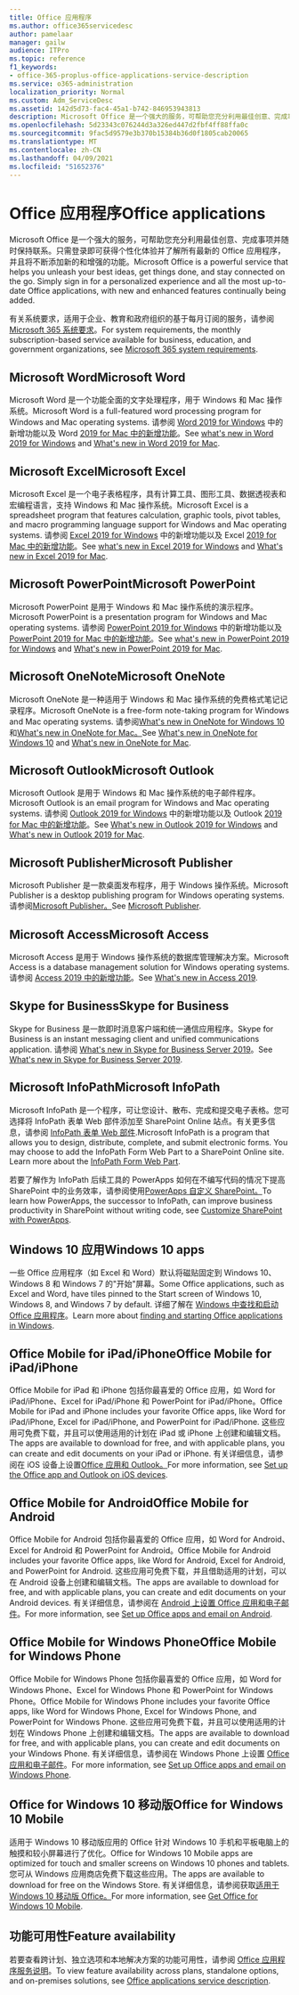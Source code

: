 ```yaml
---
title: Office 应用程序
ms.author: office365servicedesc
author: pamelaar
manager: gailw
audience: ITPro
ms.topic: reference
f1_keywords:
- office-365-proplus-office-applications-service-description
ms.service: o365-administration
localization_priority: Normal
ms.custom: Adm_ServiceDesc
ms.assetid: 142d5d73-fac4-45a1-b742-846953943813
description: Microsoft Office 是一个强大的服务，可帮助您充分利用最佳创意、完成事项并随时保持联系。只需登录即可获得个性化体验并了解所有最新的 Office 应用程序，并且将不断添加新的和增强的功能。
ms.openlocfilehash: 5d23343c076244d3a326ed447d2fbf4ff88ffa0c
ms.sourcegitcommit: 9fac5d9579e3b370b15384b36d0f1805cab20065
ms.translationtype: MT
ms.contentlocale: zh-CN
ms.lasthandoff: 04/09/2021
ms.locfileid: "51652376"
---
```

# <a name="office-applications"></a><span data-ttu-id="01a54-104">Office 应用程序</span><span class="sxs-lookup"><span data-stu-id="01a54-104">Office applications</span></span>

<span data-ttu-id="01a54-p102">Microsoft Office 是一个强大的服务，可帮助您充分利用最佳创意、完成事项并随时保持联系。只需登录即可获得个性化体验并了解所有最新的 Office 应用程序，并且将不断添加新的和增强的功能。</span><span class="sxs-lookup"><span data-stu-id="01a54-p102">Microsoft Office is a powerful service that helps you unleash your best ideas, get things done, and stay connected on the go. Simply sign in for a personalized experience and all the most up-to-date Office applications, with new and enhanced features continually being added.</span></span>
  
<span data-ttu-id="01a54-107">有关系统要求，适用于企业、教育和政府组织的基于每月订阅的服务，请参阅 [Microsoft 365 系统要求](https://products.office.com/office-system-requirements/#Office365forBEG)。</span><span class="sxs-lookup"><span data-stu-id="01a54-107">For system requirements, the monthly subscription-based service available for business, education, and government organizations, see [Microsoft 365 system requirements](https://products.office.com/office-system-requirements/#Office365forBEG).</span></span>
  
## <a name="microsoft-word"></a><span data-ttu-id="01a54-108">Microsoft Word</span><span class="sxs-lookup"><span data-stu-id="01a54-108">Microsoft Word</span></span>

<span data-ttu-id="01a54-109">Microsoft Word 是一个功能全面的文字处理程序，用于 Windows 和 Mac 操作系统。</span><span class="sxs-lookup"><span data-stu-id="01a54-109">Microsoft Word is a full-featured word processing program for Windows and Mac operating systems.</span></span> <span data-ttu-id="01a54-110">请参阅 [Word 2019 for Windows](https://support.office.com/article/what-s-new-in-word-2019-for-windows-d3d31e5e-2bb8-4433-80bb-08279beef4b3) 中的新增功能以及 Word [2019 for Mac 中的新增功能](https://support.office.com/article/what-s-new-in-word-2019-for-mac-247e0cd4-a758-4b42-a157-42eb8853aef5)。</span><span class="sxs-lookup"><span data-stu-id="01a54-110">See [what's new in Word 2019 for Windows](https://support.office.com/article/what-s-new-in-word-2019-for-windows-d3d31e5e-2bb8-4433-80bb-08279beef4b3) and [What's new in Word 2019 for Mac](https://support.office.com/article/what-s-new-in-word-2019-for-mac-247e0cd4-a758-4b42-a157-42eb8853aef5).</span></span>
  
## <a name="microsoft-excel"></a><span data-ttu-id="01a54-111">Microsoft Excel</span><span class="sxs-lookup"><span data-stu-id="01a54-111">Microsoft Excel</span></span>

<span data-ttu-id="01a54-112">Microsoft Excel 是一个电子表格程序，具有计算工具、图形工具、数据透视表和宏编程语言，支持 Windows 和 Mac 操作系统。</span><span class="sxs-lookup"><span data-stu-id="01a54-112">Microsoft Excel is a spreadsheet program that features calculation, graphic tools, pivot tables, and macro programming language support for Windows and Mac operating systems.</span></span> <span data-ttu-id="01a54-113">请参阅 [Excel 2019 for Windows](https://support.office.com/article/what-s-new-in-excel-2019-for-windows-5a201203-1155-4055-82a5-82bf0994631f) 中的新增功能以及 Excel [2019 for Mac 中的新增功能](https://support.office.com/article/what-s-new-in-excel-2019-for-mac-5ce129d3-9e5c-417f-9545-fb6f7b72674d)。</span><span class="sxs-lookup"><span data-stu-id="01a54-113">See [what's new in Excel 2019 for Windows](https://support.office.com/article/what-s-new-in-excel-2019-for-windows-5a201203-1155-4055-82a5-82bf0994631f) and [What's new in Excel 2019 for Mac](https://support.office.com/article/what-s-new-in-excel-2019-for-mac-5ce129d3-9e5c-417f-9545-fb6f7b72674d).</span></span>
  
## <a name="microsoft-powerpoint"></a><span data-ttu-id="01a54-114">Microsoft PowerPoint</span><span class="sxs-lookup"><span data-stu-id="01a54-114">Microsoft PowerPoint</span></span>

<span data-ttu-id="01a54-115">Microsoft PowerPoint 是用于 Windows 和 Mac 操作系统的演示程序。</span><span class="sxs-lookup"><span data-stu-id="01a54-115">Microsoft PowerPoint is a presentation program for Windows and Mac operating systems.</span></span> <span data-ttu-id="01a54-116">请参阅 [PowerPoint 2019 for Windows](https://support.office.com/article/what-s-new-in-powerpoint-2019-for-windows-8355a56a-f643-42d2-8454-784fa9b3d109) 中的新增功能以及 [PowerPoint 2019 for Mac 中的新增功能](https://support.office.com/article/what-s-new-in-powerpoint-2019-for-mac-5038ba79-48c5-40f0-adff-11489e5d6fed)。</span><span class="sxs-lookup"><span data-stu-id="01a54-116">See [what's new in PowerPoint 2019 for Windows](https://support.office.com/article/what-s-new-in-powerpoint-2019-for-windows-8355a56a-f643-42d2-8454-784fa9b3d109) and [What's new in PowerPoint 2019 for Mac](https://support.office.com/article/what-s-new-in-powerpoint-2019-for-mac-5038ba79-48c5-40f0-adff-11489e5d6fed).</span></span>
  
## <a name="microsoft-onenote"></a><span data-ttu-id="01a54-117">Microsoft OneNote</span><span class="sxs-lookup"><span data-stu-id="01a54-117">Microsoft OneNote</span></span>

<span data-ttu-id="01a54-118">Microsoft OneNote 是一种适用于 Windows 和 Mac 操作系统的免费格式笔记记录程序。</span><span class="sxs-lookup"><span data-stu-id="01a54-118">Microsoft OneNote is a free-form note-taking program for Windows and Mac operating systems.</span></span> <span data-ttu-id="01a54-119">请参阅[What's new in OneNote for Windows 10](https://support.office.com/article/what-s-new-in-onenote-for-windows-10-1477d5de-f4fd-4943-b18a-ff17091161ea)和[What's new in OneNote for Mac。](https://support.office.com/article/see-what-s-new-in-onenote-for-mac-c82d3f15-252f-452a-89ba-e09fbe418829)</span><span class="sxs-lookup"><span data-stu-id="01a54-119">See [What's new in OneNote for Windows 10](https://support.office.com/article/what-s-new-in-onenote-for-windows-10-1477d5de-f4fd-4943-b18a-ff17091161ea) and [What's new in OneNote for Mac](https://support.office.com/article/see-what-s-new-in-onenote-for-mac-c82d3f15-252f-452a-89ba-e09fbe418829).</span></span>
  
## <a name="microsoft-outlook"></a><span data-ttu-id="01a54-120">Microsoft Outlook</span><span class="sxs-lookup"><span data-stu-id="01a54-120">Microsoft Outlook</span></span>

<span data-ttu-id="01a54-121">Microsoft Outlook 是用于 Windows 和 Mac 操作系统的电子邮件程序。</span><span class="sxs-lookup"><span data-stu-id="01a54-121">Microsoft Outlook is an email program for Windows and Mac operating systems.</span></span> <span data-ttu-id="01a54-122">请参阅 [Outlook 2019 for Windows](https://support.office.com/article/what-s-new-in-outlook-2019-for-windows-0c64df36-0908-4ff6-a7fc-573a62800525) 中的新增功能以及 Outlook [2019 for Mac 中的新增功能](https://support.office.com/article/what-s-new-in-outlook-2019-for-mac-05736033-f99e-4cb2-88aa-01e979b0736b)。</span><span class="sxs-lookup"><span data-stu-id="01a54-122">See [What's new in Outlook 2019 for Windows](https://support.office.com/article/what-s-new-in-outlook-2019-for-windows-0c64df36-0908-4ff6-a7fc-573a62800525) and [What's new in Outlook 2019 for Mac](https://support.office.com/article/what-s-new-in-outlook-2019-for-mac-05736033-f99e-4cb2-88aa-01e979b0736b).</span></span>
  
## <a name="microsoft-publisher"></a><span data-ttu-id="01a54-123">Microsoft Publisher</span><span class="sxs-lookup"><span data-stu-id="01a54-123">Microsoft Publisher</span></span>

<span data-ttu-id="01a54-124">Microsoft Publisher 是一款桌面发布程序，用于 Windows 操作系统。</span><span class="sxs-lookup"><span data-stu-id="01a54-124">Microsoft Publisher is a desktop publishing program for Windows operating systems.</span></span> <span data-ttu-id="01a54-125">请参阅[Microsoft Publisher。](https://products.office.com/publisher)</span><span class="sxs-lookup"><span data-stu-id="01a54-125">See [Microsoft Publisher](https://products.office.com/publisher).</span></span>
  
## <a name="microsoft-access"></a><span data-ttu-id="01a54-126">Microsoft Access</span><span class="sxs-lookup"><span data-stu-id="01a54-126">Microsoft Access</span></span>

<span data-ttu-id="01a54-127">Microsoft Access 是用于 Windows 操作系统的数据库管理解决方案。</span><span class="sxs-lookup"><span data-stu-id="01a54-127">Microsoft Access is a database management solution for Windows operating systems.</span></span> <span data-ttu-id="01a54-128">请参阅 [Access 2019 中的新增功能](https://support.office.com/article/what-s-new-in-access-2019-f52c5317-3494-4105-9c56-5a2abb8e0f87)。</span><span class="sxs-lookup"><span data-stu-id="01a54-128">See [What's new in Access 2019](https://support.office.com/article/what-s-new-in-access-2019-f52c5317-3494-4105-9c56-5a2abb8e0f87).</span></span>
  
## <a name="skype-for-business"></a><span data-ttu-id="01a54-129">Skype for Business</span><span class="sxs-lookup"><span data-stu-id="01a54-129">Skype for Business</span></span>

<span data-ttu-id="01a54-130">Skype for Business 是一款即时消息客户端和统一通信应用程序。</span><span class="sxs-lookup"><span data-stu-id="01a54-130">Skype for Business is an instant messaging client and unified communications application.</span></span> <span data-ttu-id="01a54-131">请参阅 [What's new in Skype for Business Server 2019](/skypeforbusiness/whats-new)。</span><span class="sxs-lookup"><span data-stu-id="01a54-131">See [What's new in Skype for Business Server 2019](/skypeforbusiness/whats-new).</span></span>
  
## <a name="microsoft-infopath"></a><span data-ttu-id="01a54-132">Microsoft InfoPath</span><span class="sxs-lookup"><span data-stu-id="01a54-132">Microsoft InfoPath</span></span>

<span data-ttu-id="01a54-p111">Microsoft InfoPath 是一个程序，可让您设计、散布、完成和提交电子表格。您可选择将 InfoPath 表单 Web 部件添加至 SharePoint Online 站点。有关更多信息，请参阅 [InfoPath 表单 Web 部件](https://go.microsoft.com/fwlink/p/?LinkId=271687).</span><span class="sxs-lookup"><span data-stu-id="01a54-p111">Microsoft InfoPath is a program that allows you to design, distribute, complete, and submit electronic forms. You may choose to add the InfoPath Form Web Part to a SharePoint Online site. Learn more about the [InfoPath Form Web Part](https://go.microsoft.com/fwlink/p/?LinkId=271687).</span></span>

<span data-ttu-id="01a54-136">若要了解作为 InfoPath 后续工具的 PowerApps 如何在不编写代码的情况下提高 SharePoint 中的业务效率，请参阅使用[PowerApps 自定义 SharePoint。](https://powerapps.microsoft.com/infopath/)</span><span class="sxs-lookup"><span data-stu-id="01a54-136">To learn how PowerApps, the successor to InfoPath, can improve business productivity in SharePoint without writing code, see [Customize SharePoint with PowerApps](https://powerapps.microsoft.com/infopath/).</span></span>
  
## <a name="windows-10-apps"></a><span data-ttu-id="01a54-137">Windows 10 应用</span><span class="sxs-lookup"><span data-stu-id="01a54-137">Windows 10 apps</span></span>

<span data-ttu-id="01a54-138">一些 Office 应用程序（如 Excel 和 Word）默认将磁贴固定到 Windows 10、Windows 8 和 Windows 7 的"开始"屏幕。</span><span class="sxs-lookup"><span data-stu-id="01a54-138">Some Office applications, such as Excel and Word, have tiles pinned to the Start screen of Windows 10, Windows 8, and Windows 7 by default.</span></span> <span data-ttu-id="01a54-139">详细了解在 [Windows 中查找和启动 Office 应用程序](https://support.microsoft.com/office/907ce545-6ae8-459b-8d9d-de6764a635d6)。</span><span class="sxs-lookup"><span data-stu-id="01a54-139">Learn more about [finding and starting Office applications in Windows](https://support.microsoft.com/office/907ce545-6ae8-459b-8d9d-de6764a635d6).</span></span>
  
## <a name="office-mobile-for-ipadiphone"></a><span data-ttu-id="01a54-140">Office Mobile for iPad/iPhone</span><span class="sxs-lookup"><span data-stu-id="01a54-140">Office Mobile for iPad/iPhone</span></span>

<span data-ttu-id="01a54-141">Office Mobile for iPad 和 iPhone 包括你最喜爱的 Office 应用，如 Word for iPad/iPhone、Excel for iPad/iPhone 和 PowerPoint for iPad/iPhone。</span><span class="sxs-lookup"><span data-stu-id="01a54-141">Office Mobile for iPad and iPhone includes your favorite Office apps, like Word for iPad/iPhone, Excel for iPad/iPhone, and PowerPoint for iPad/iPhone.</span></span> <span data-ttu-id="01a54-142">这些应用可免费下载，并且可以使用适用的计划在 iPad 或 iPhone 上创建和编辑文档。</span><span class="sxs-lookup"><span data-stu-id="01a54-142">The apps are available to download for free, and with applicable plans, you can create and edit documents on your iPad or iPhone.</span></span> <span data-ttu-id="01a54-143">有关详细信息，请参阅在 iOS 设备上设置[Office 应用和 Outlook。](https://support.microsoft.com/office/0402b37e-49c4-4419-a030-f34c2013041f)</span><span class="sxs-lookup"><span data-stu-id="01a54-143">For more information, see [Set up the Office app and Outlook on iOS devices](https://support.microsoft.com/office/0402b37e-49c4-4419-a030-f34c2013041f).</span></span>

## <a name="office-mobile-for-android"></a><span data-ttu-id="01a54-144">Office Mobile for Android</span><span class="sxs-lookup"><span data-stu-id="01a54-144">Office Mobile for Android</span></span>

<span data-ttu-id="01a54-145">Office Mobile for Android 包括你最喜爱的 Office 应用，如 Word for Android、Excel for Android 和 PowerPoint for Android。</span><span class="sxs-lookup"><span data-stu-id="01a54-145">Office Mobile for Android includes your favorite Office apps, like Word for Android, Excel for Android, and PowerPoint for Android.</span></span> <span data-ttu-id="01a54-146">这些应用可免费下载，并且借助适用的计划，可以在 Android 设备上创建和编辑文档。</span><span class="sxs-lookup"><span data-stu-id="01a54-146">The apps are available to download for free, and with applicable plans, you can create and edit documents on your Android devices.</span></span> <span data-ttu-id="01a54-147">有关详细信息，请参阅在 [Android 上设置 Office 应用和电子邮件](https://support.office.com/article/6ef2ebf2-fc2d-474a-be4a-5a801365c87f)。</span><span class="sxs-lookup"><span data-stu-id="01a54-147">For more information, see [Set up Office apps and email on Android](https://support.office.com/article/6ef2ebf2-fc2d-474a-be4a-5a801365c87f).</span></span>

## <a name="office-mobile-for-windows-phone"></a><span data-ttu-id="01a54-148">Office Mobile for Windows Phone</span><span class="sxs-lookup"><span data-stu-id="01a54-148">Office Mobile for Windows Phone</span></span>

<span data-ttu-id="01a54-149">Office Mobile for Windows Phone 包括你最喜爱的 Office 应用，如 Word for Windows Phone、Excel for Windows Phone 和 PowerPoint for Windows Phone。</span><span class="sxs-lookup"><span data-stu-id="01a54-149">Office Mobile for Windows Phone includes your favorite Office apps, like Word for Windows Phone, Excel for Windows Phone, and PowerPoint for Windows Phone.</span></span> <span data-ttu-id="01a54-150">这些应用可免费下载，并且可以使用适用的计划在 Windows Phone 上创建和编辑文档。</span><span class="sxs-lookup"><span data-stu-id="01a54-150">The apps are available to download for free, and with applicable plans, you can create and edit documents on your Windows Phone.</span></span> <span data-ttu-id="01a54-151">有关详细信息，请参阅在 Windows Phone 上设置 [Office 应用和电子邮件](https://support.office.com/article/9bccc8b8-a321-4d0d-a45e-6e06a3438e43)。</span><span class="sxs-lookup"><span data-stu-id="01a54-151">For more information, see [Set up Office apps and email on Windows Phone](https://support.office.com/article/9bccc8b8-a321-4d0d-a45e-6e06a3438e43).</span></span>

## <a name="office-for-windows-10-mobile"></a><span data-ttu-id="01a54-152">Office for Windows 10 移动版</span><span class="sxs-lookup"><span data-stu-id="01a54-152">Office for Windows 10 Mobile</span></span>

<span data-ttu-id="01a54-153">适用于 Windows 10 移动版应用的 Office 针对 Windows 10 手机和平板电脑上的触摸和较小屏幕进行了优化。</span><span class="sxs-lookup"><span data-stu-id="01a54-153">Office for Windows 10 Mobile apps are optimized for touch and smaller screens on Windows 10 phones and tablets.</span></span> <span data-ttu-id="01a54-154">您可从 Windows 应用商店免费下载这些应用。</span><span class="sxs-lookup"><span data-stu-id="01a54-154">The apps are available to download for free on the Windows Store.</span></span> <span data-ttu-id="01a54-155">有关详细信息，请参阅获取[适用于 Windows 10 移动版 Office。](https://products.office.com/mobile/office-mobile-apps-for-windows)</span><span class="sxs-lookup"><span data-stu-id="01a54-155">For more information, see [Get Office for Windows 10 Mobile](https://products.office.com/mobile/office-mobile-apps-for-windows).</span></span>
  
## <a name="feature-availability"></a><span data-ttu-id="01a54-156">功能可用性</span><span class="sxs-lookup"><span data-stu-id="01a54-156">Feature availability</span></span>

<span data-ttu-id="01a54-157">若要查看跨计划、独立选项和本地解决方案的功能可用性，请参阅 [Office 应用程序服务说明](office-applications-service-description.md)。</span><span class="sxs-lookup"><span data-stu-id="01a54-157">To view feature availability across plans, standalone options, and on-premises solutions, see [Office applications service description](office-applications-service-description.md).</span></span>
